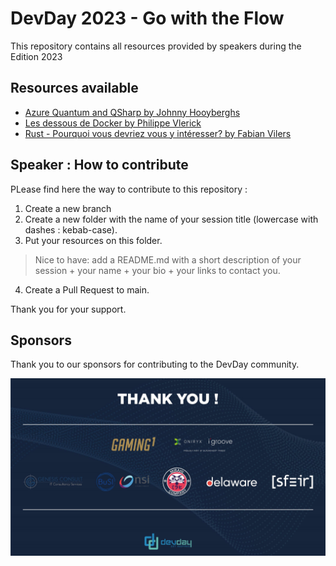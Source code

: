 # DevDay 2023 - Go with the Flow
This repository contains all resources provided by speakers during the Edition 2023

## Resources available

- [Azure Quantum and QSharp by Johnny Hooyberghs](azure-quantum-and-qsharp/README.md)
- [Les dessous de Docker by Philippe Vlerick](les-dessous-de-docker/README.md)
- [Rust - Pourquoi vous devriez vous y intéresser? by Fabian Vilers](rust-pourquoi-vous-devriez-vous-y-int%C3%A9resser-en-2023/README.md)

## Speaker : How to contribute

PLease find here the way to contribute to this repository : 

1. Create a new branch
2. Create a new folder with the name of your session title (lowercase with dashes : kebab-case). 
3. Put your resources on this folder. 
> Nice to have: add a README.md with a short description of your session + your name + your bio + your links to contact you.
4. Create a Pull Request to main. 

Thank you for your support.

## Sponsors

Thank you to our sponsors for contributing to the DevDay community.

![Sponsors 2023](.attachments/sponsors.jpg)